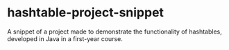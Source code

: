 # hashtable-project-snippet
A snippet of a project made to demonstrate the functionality of hashtables, developed in Java in a first-year course.
